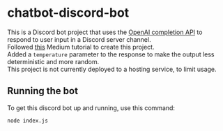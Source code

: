 # chatbot-discord-bot

This is a Discord bot project that uses the [OpenAI completion API](https://platform.openai.com/docs/api-reference/chat/create)
to respond to user input in a Discord server channel.</br>
Followed [this](https://medium.com/sopmac-labs/create-a-chatgpt-discord-bot-8b853c62b08d) Medium tutorial to create this project.</br>
Added a `temperature` parameter to the response to make the output less deterministic and more random.</br>
This project is not currently deployed to a hosting service, to limit usage.

## Running the bot

To get this discord bot up and running, use this command:
```sh
node index.js
```